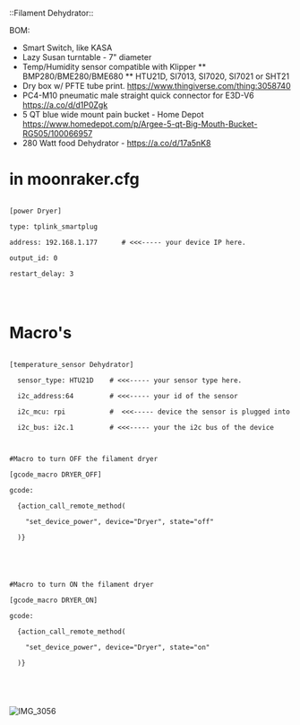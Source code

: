
::Filament Dehydrator::

BOM:
* Smart Switch, like KASA
* Lazy Susan turntable - 7" diameter 
* Temp/Humidity sensor compatible with Klipper
** BMP280/BME280/BME680
** HTU21D, SI7013, SI7020, SI7021 or SHT21
* Dry box w/ PFTE tube print.  https://www.thingiverse.com/thing:3058740
* PC4-M10 pneumatic male straight quick connector for E3D-V6  https://a.co/d/d1P0Zgk
* 5 QT blue wide mount pain bucket - Home Depot https://www.homedepot.com/p/Argee-5-qt-Big-Mouth-Bucket-RG505/100066957
* 280 Watt food Dehydrator - https://a.co/d/17a5nK8






# in moonraker.cfg
<code>
[power Dryer]<br/>
type: tplink_smartplug<br/>
address: 192.168.1.177      # <<<----- your device IP here.<br/>
output_id: 0<br/>
restart_delay: 3<br/>
<br/>
</code>

# Macro's
<code>
[temperature_sensor Dehydrator]<br/>
  sensor_type: HTU21D    # <<<----- your sensor type here.<br/>
  i2c_address:64         # <<<----- your id of the sensor<br/>
  i2c_mcu: rpi           #  <<<----- device the sensor is plugged into<br/>
  i2c_bus: i2c.1         # <<<----- your the i2c bus of the device<br/>
<br/>
#Macro to turn OFF the filament dryer<br/>
[gcode_macro DRYER_OFF]<br/>
gcode:<br/>
  {action_call_remote_method(<br/>
    "set_device_power", device="Dryer", state="off"<br/>
  )}<br/>
<br/>
<br/>
#Macro to turn ON the filament dryer<br/>
[gcode_macro DRYER_ON]<br/>
gcode:<br/>
  {action_call_remote_method(<br/>
    "set_device_power", device="Dryer", state="on"<br/>
  )}<br/>
<br/>
  </code>


![IMG_3056](https://user-images.githubusercontent.com/2658/218289139-941d7ae7-443d-4641-b544-02b54604d152.jpg)
